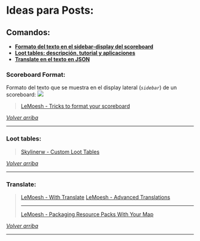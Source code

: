 # Ideas para Posts:  
## Comandos:  

 - [**Formato del texto en el sidebar-display del scoreboard**](#scoreboard-format)
 - [**Loot tables: descripción, tutorial y aplicaciones**](#loot-tables)
 - [**Translate en el texto en JSON**](#translate)

### Scoreboard Format:
Formato del texto que se muestra en el display lateral (*`sidebar`*) de un scoreboard:
![](http://i2.wp.com/i.imgur.com/Lf5PQQ7.png)

> [LeMoesh - Tricks to format your scoreboard](http://moesh.ca/tricks-to-format-your-scoreboard/)

[*Volver arriba*](#ideas-para-posts)


----------
### Loot tables:

> [Skylinerw - Custom Loot Tables](http://www.minecraftforum.net/forums/minecraft-discussion/redstone-discussion-and/command-blocks/2546347-1-9-custom-loot-tables?comment=1)

[*Volver arriba*](#ideas-para-posts)


----------
### Translate:
> [LeMoesh - With Translate](http://moesh.ca/with-translate/)
> [LeMoesh - Advanced Translations](http://moesh.ca/advanced-translations/)
> 
> ------
> [LeMoesh - Packaging Resource Packs With Your Map](http://moesh.ca/packaging-resource-packs-with-your-map/)

[*Volver arriba*](#ideas-para-posts)


----------
